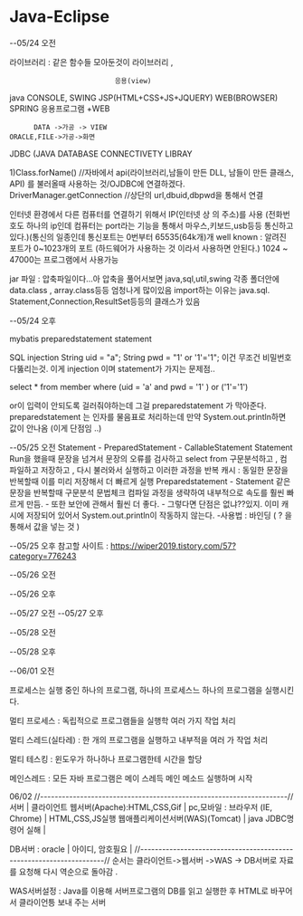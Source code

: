 # Java-Eclipse

--05/24   오전

라이브러리 : 같은 함수들 모아둔것이 라이브러리 ,

                              응용(view)
java                          CONSOLE, SWING
JSP(HTML+CSS+JS+JQUERY)       WEB(BROWSER)
SPRING                        응용프로그램 +WEB



          DATA ->가공 -> VIEW
    ORACLE,FILE->가공->화면
JDBC (JAVA DATABASE CONNECTIVETY LIBRAY


1)Class.forName()   //자바에서 api(라이브러리,남들이 만든 DLL, 남들이 만든 클래스, API) 를 불러올때 사용하는 것/OJDBC에 연결하겠다. 
  DriverManager.getConnection //상단의 url,dbuid,dbpwd을 통해서 연결 
  
  인터넷 환경에서 다른 컴퓨터를 연결하기 위해서 IP(인터넷 상 의 주소)를 사용 (전화번호도 하나의 ip인데 컴퓨터는 port라는 기능을 통해서 
  마우스,키보드,usb등등 통신하고 있다.)(통신의 일종인데 통신포트는 0번부터 65535(64k개)개
  well known : 알려진 포트가 0~1023개의 포트 (하드웨어가 사용하는 것 이라서 사용하면 안된다.) 1024 ~ 47000는 프로그램에서 사용가능 
  
jar 파일 : 압축파일이다...아 압축을 풀어서보면 java,sql,util,swing 각종 폴더안에 data.class , array.class등등 엄청나게 많이있음
import하는 이유는 java.sql.   Statement,Connection,ResultSet등등의 클래스가 있음 


--05/24  오후


mybatis 
preparedstatement
statement 

SQL injection 
String uid = "a";
String pwd = "1' or '1'='1";    이건 무조건 비밀번호 다뚫리는것. 이게 injection 이며 statement가 가지는 문제점..

select * from member where (uid = 'a' and pwd = '1' ) or ('1'='1')

or이 입력이 안되도록 걸러줘야하는데 그걸 preparedstatement 가 막아준다. 
preparedstatement 는 인자를 물음표로 처리하는데 만약 System.out.println하면 값이 안나옴 (이게 단점임 ..) 


--05/25  오전
Statement - PreparedStatement - CallableStatement
Statement Run을 했을때 문장을 넘겨서 문장의 오류를 검사하고 select from 구문분석하고 , 컴파일하고 저장하고 , 다시 불러와서 실행하고 이러한 과정을 반복
캐시 : 동일한 문장을 반복할때 이를 미리 저장해서 더 빠르게 실행
Preparedstatement - Statement 같은 문장을 반복할때 구문분석 문법체크 컴파일 과정을 생략하여 내부적으로 속도를 훨씬 빠르게 만듬. 
                  - 또한 보안에 관해서 훨씬 더 좋다.
                  - 그렇다면 단점은 없냐??있지. 이미 캐시에 저장되어 있어서 System.out.println이 작동하지 않는다. 
                  -사용법 : 바인딩 ( ? 을 통해서 값을 넣는 것 ) 
                  
                  


--05/25 오후
참고할 사이트 : https://wiper2019.tistory.com/57?category=776243


--05/26 오전

--05/26 오후

--05/27 오전
--05/27 오후


--05/28 오전

--05/28 오후

--06/01 오전

프로세스는 실행 중인 하나의 프로그램,  하나의 프로세스느 하나의 프로그램을 실행시킨다.

멀티 프로세스 : 독립적으로 프로그램들을 실행학 여러 가지 작업 처리 

멀티 스레드(실타레) :  한 개의 프로그램을 실행하고 내부적을 여러 가 작업 처리

멀티 테스킹 : 윈도우가 하나하나 프로그램한테 시간을 할당 


메인스레드 : 모든 자바 프로그램은 메이 스레득 메인 메소드 실행하며 시작

06/02
 //--------------------------------------------------------------------//
        서버                                 | 클라이언트
  웹서버(Apache):HTML,CSS,Gif                 | pc,모바일 : 브라우저 (IE, Chrome) 
                                            | HTML,CSS,JS실행 
  웹애플리케이션서버(WAS)(Tomcat)                |
    java JDBC명령어 실해                       |
    
  DB서버 : oracle                             |
   아이디, 암호필요                              |
 //--------------------------------------------------------------------//
순서는 클라이언트->웹서버 ->WAS -> DB서버로 자료를 요청해 다시 역순으로 돌아감 .

WAS서버설정 : Java를 이용해 서버프로그램의 DB를 읽고 실행한 후 HTML로 바꾸어서 클라이언틍 보내 주는 서버 

